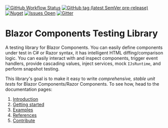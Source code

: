 [![GitHub Workflow Status](https://img.shields.io/github/workflow/status/egil/razor-components-testing-library/CI)](https://github.com/egil/razor-components-testing-library/actions?query=workflow%3ACI)
[![GitHub tag (latest SemVer pre-release)](https://img.shields.io/github/v/tag/egil/razor-components-testing-library?include_prereleases)](https://github.com/egil/razor-components-testing-library/releases)
[![Nuget](https://img.shields.io/nuget/vpre/Razor.Components.Testing.Library)](https://www.nuget.org/packages/Razor.Components.Testing.Library/)
[![Issues Open](https://img.shields.io/github/issues/egil/razor-components-testing-library.svg?style=flat-square)](https://github.com/egil/razor-components-testing-library/issues)
[![Gitter](https://badges.gitter.im/razor-components-testing-library/community.svg)](https://gitter.im/razor-components-testing-library/community?utm_source=badge&utm_medium=badge&utm_campaign=pr-badge)

# Blazor Components Testing Library
A testing library for Blazor Components. You can easily define components under test in C# or Razor syntax, it has intelligent HTML diffing/comparison logic. You can easily interact with and inspect components, trigger event handlers, provide cascading values, inject services, mock `IJsRuntime`, and perform snapshot testing.

This library's goal is to make it easy to write _comprehensive, stable unit tests_ for Blazor Components/Razor Components. To see how, head to the documentation pages:

1. [Introduction](docs/readme.md)
2. [Getting started](docs/readme.md#getting-started)
3. [Examples](docs/readme.md#examples)
4. [References](docs/readme.md#references)
5. [Contribute](docs/readme.md#contribute)
